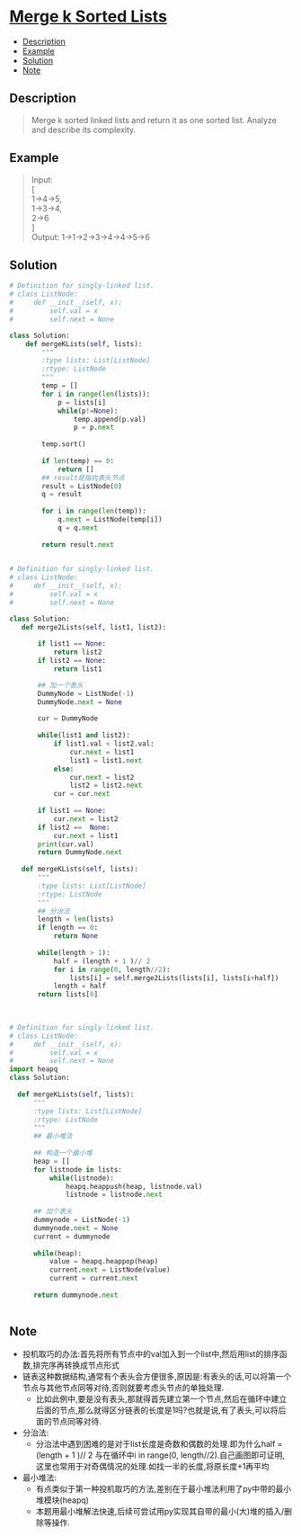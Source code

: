 # [Merge k Sorted Lists](https://leetcode.com/problems/merge-k-sorted-lists/description/)

<!-- GFM-TOC -->
* <a href="#Description">Description</a>
* <a href="#Example">Example</a>
* <a href="#Solution">Solution</a>
* <a href="#Note">Note</a>
<!-- GFM-TOC -->


## <a name="Description">Description</a>
>Merge k sorted linked lists and return it as one sorted list. Analyze and describe its complexity.</br>

## <a name="Example">Example</a>
>Input:</br>
[</br>
  1->4->5,</br>
  1->3->4,</br>
  2->6</br>
]</br>
Output: 1->1->2->3->4->4->5->6</br>

## <a name="Solution">Solution</a>
```python
# Definition for singly-linked list.
# class ListNode:
#     def __init__(self, x):
#         self.val = x
#         self.next = None

class Solution:
    def mergeKLists(self, lists):
        """
        :type lists: List[ListNode]
        :rtype: ListNode
        """
        temp = []
        for i in range(len(lists)):
            p = lists[i]
            while(p!=None):
                temp.append(p.val)
                p = p.next
        
        temp.sort()
        
        if len(temp) == 0:
            return []
        ## result是指向表头节点
        result = ListNode(0)
        q = result
        
        for i in range(len(temp)):
            q.next = ListNode(temp[i])
            q = q.next 
          
        return result.next
    
 ```
 ```python
# Definition for singly-linked list.
# class ListNode:
#     def __init__(self, x):
#         self.val = x
#         self.next = None

class Solution:
    def merge2Lists(self, list1, list2):
        
        if list1 == None:
            return list2 
        if list2 == None:
            return list1  
 
        ## 加一个表头
        DummyNode = ListNode(-1)
        DummyNode.next = None
        
        cur = DummyNode
        
        while(list1 and list2):
            if list1.val < list2.val:
                cur.next = list1
                list1 = list1.next
            else:
                cur.next = list2
                list2 = list2.next
            cur = cur.next
        
        if list1 == None:
            cur.next = list2
        if list2 ==  None:
            cur.next = list1
        print(cur.val)    
        return DummyNode.next
    
    def mergeKLists(self, lists):
        """
        :type lists: List[ListNode]
        :rtype: ListNode
        """
        ## 分治法
        length = len(lists)
        if length == 0:
            return None
        
        while(length > 1):
            half = (length + 1 )// 2
            for i in range(0, length//2):
                lists[i] = self.merge2Lists(lists[i], lists[i+half])
            length = half
        return lists[0]
        
    
 ```
  ```python
# Definition for singly-linked list.
# class ListNode:
#     def __init__(self, x):
#         self.val = x
#         self.next = None
import heapq
class Solution:
     
    def mergeKLists(self, lists):
        """
        :type lists: List[ListNode]
        :rtype: ListNode
        """
        ## 最小堆法
        
        ## 构造一个最小堆
        heap = []
        for listnode in lists:
            while(listnode):
                heapq.heappush(heap, listnode.val)
                listnode = listnode.next
        
        ## 加个表头
        dummynode = ListNode(-1)
        dummynode.next = None
        current = dummynode
        
        while(heap):
            value = heapq.heappop(heap)
            current.next = ListNode(value)
            current = current.next
        
        return dummynode.next
    
 ```
## <a name="Note">Note</a>
* 投机取巧的办法:首先将所有节点中的val加入到一个list中,然后用list的排序函数,排完序再转换成节点形式
* 链表这种数据结构,通常有个表头会方便很多,原因是:有表头的话,可以将第一个节点与其他节点同等对待,否则就要考虑头节点的单独处理.
  * 比如此例中,要是没有表头,那就得首先建立第一个节点,然后在循环中建立后面的节点,那么就得区分链表的长度是1吗?也就是说,有了表头,可以将后面的节点同等对待.
* 分治法:
  * 分治法中遇到困难的是对于list长度是奇数和偶数的处理.即为什么half = (length + 1 )// 2 与在循环中i in range(0, length//2).自己画图即可证明,这里也常用于对奇偶情况的处理.如找一半的长度,将原长度+1再平均
* 最小堆法:
  * 有点类似于第一种投机取巧的方法,差别在于最小堆法利用了py中带的最小堆模块(heapq)
  * 本题用最小堆解法快速,后续可尝试用py实现其自带的最小(大)堆的插入/删除等操作.






